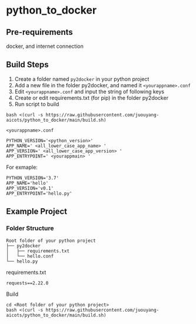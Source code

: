 # python_to_docker

## Pre-requirements 
docker, and internet connection 

## Build Steps

1. Create a folder named `py2docker` in your python project 
2. Add a new file in the folder py2docker, and named it `<yourappname>.conf`
3. Edit `<yourappname>.conf` and input the string of following keys
4. Create or edit requirements.txt (for pip) in the folder py2docker
5. Run script to build
```
bash <(curl -s https://raw.githubusercontent.com/juouyang-aicots/python_to_docker/main/build.sh)
```

`<yourappname>.conf`
``` 
PYTHON_VERSION='<python_version>' 
APP_NAME=' <all_lower_case_app_name> ' 
APP_VERSION=' <all_lower_case_app_version> ' 
APP_ENTRYPOINT=' <yourappmain> ' 
``` 
For exmaple: 
``` 
PYTHON_VERSION='3.7' 
APP_NAME='hello' 
APP_VERSION='v0.1' 
APP_ENTRYPOINT='hello.py' 
``` 


## Example Project 
### Folder Structure 

```
Root folder of your python project 
├── py2docker 
│   ├── requirements.txt 
│   └── hello.conf 
└── hello.py 
 ```
 
requirements.txt 
```
requests==2.22.0 
```

Build 

```
cd <Root folder of your python project>
bash <(curl -s https://raw.githubusercontent.com/juouyang-aicots/python_to_docker/main/build.sh)
```
